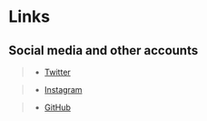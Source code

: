 # Links

## Social media and other accounts

> -   [Twitter](https://twitter.com/WERDEXD_REAL)

> -   [Instagram](https://www.instagram.com/werdexd/)

> -   [GitHub](https://github.com/werdexd/)
